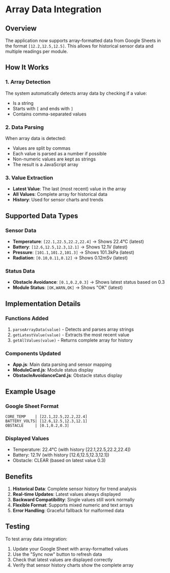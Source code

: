 # Array Data Integration

## Overview
The application now supports array-formatted data from Google Sheets in the format `[12.2,12.5,12.5]`. This allows for historical sensor data and multiple readings per module.

## How It Works

### 1. Array Detection
The system automatically detects array data by checking if a value:
- Is a string
- Starts with `[` and ends with `]`
- Contains comma-separated values

### 2. Data Parsing
When array data is detected:
- Values are split by commas
- Each value is parsed as a number if possible
- Non-numeric values are kept as strings
- The result is a JavaScript array

### 3. Value Extraction
- **Latest Value**: The last (most recent) value in the array
- **All Values**: Complete array for historical data
- **History**: Used for sensor charts and trends

## Supported Data Types

### Sensor Data
- **Temperature**: `[22.1,22.5,22.2,22.4]` → Shows 22.4°C (latest)
- **Battery**: `[12.6,12.5,12.3,12.1]` → Shows 12.1V (latest)
- **Pressure**: `[101.1,101.2,101.3]` → Shows 101.3kPa (latest)
- **Radiation**: `[0.10,0.11,0.12]` → Shows 0.12mSv (latest)

### Status Data
- **Obstacle Avoidance**: `[0.1,0.2,0.3]` → Shows latest status based on 0.3
- **Module Status**: `[OK,WARN,OK]` → Shows "OK" (latest)

## Implementation Details

### Functions Added
1. `parseArrayData(value)` - Detects and parses array strings
2. `getLatestValue(value)` - Extracts the most recent value
3. `getAllValues(value)` - Returns complete array for history

### Components Updated
- **App.js**: Main data parsing and sensor mapping
- **ModuleCard.js**: Module status display
- **ObstacleAvoidanceCard.js**: Obstacle status display

## Example Usage

### Google Sheet Format
```
CORE_TEMP    | [22.1,22.5,22.2,22.4]
BATTERY_VOLTS| [12.6,12.5,12.3,12.1]
OBSTACLE     | [0.1,0.2,0.3]
```

### Displayed Values
- Temperature: 22.4°C (with history [22.1,22.5,22.2,22.4])
- Battery: 12.1V (with history [12.6,12.5,12.3,12.1])
- Obstacle: CLEAR (based on latest value 0.3)

## Benefits
1. **Historical Data**: Complete sensor history for trend analysis
2. **Real-time Updates**: Latest values always displayed
3. **Backward Compatibility**: Single values still work normally
4. **Flexible Format**: Supports mixed numeric and text arrays
5. **Error Handling**: Graceful fallback for malformed data

## Testing
To test array data integration:
1. Update your Google Sheet with array-formatted values
2. Use the "Sync now" button to refresh data
3. Check that latest values are displayed correctly
4. Verify that sensor history charts show the complete array

